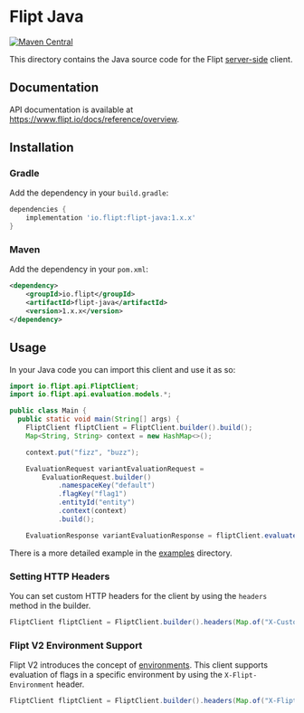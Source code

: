 # Flipt Java

[![Maven Central](https://img.shields.io/maven-central/v/io.flipt/flipt-java)](https://central.sonatype.com/artifact/io.flipt/flipt-java)

This directory contains the Java source code for the Flipt [server-side](https://www.flipt.io/docs/integration/server/rest) client.

## Documentation

API documentation is available at <https://www.flipt.io/docs/reference/overview>.

## Installation

### Gradle

Add the dependency in your `build.gradle`:

```groovy
dependencies {
    implementation 'io.flipt:flipt-java:1.x.x'
}
```

### Maven

Add the dependency in your `pom.xml`:

```xml
<dependency>
    <groupId>io.flipt</groupId>
    <artifactId>flipt-java</artifactId>
    <version>1.x.x</version>
</dependency>
```

## Usage

In your Java code you can import this client and use it as so:

```java
import io.flipt.api.FliptClient;
import io.flipt.api.evaluation.models.*;

public class Main {
  public static void main(String[] args) {
    FliptClient fliptClient = FliptClient.builder().build();
    Map<String, String> context = new HashMap<>();

    context.put("fizz", "buzz");

    EvaluationRequest variantEvaluationRequest =
        EvaluationRequest.builder()
            .namespaceKey("default")
            .flagKey("flag1")
            .entityId("entity")
            .context(context)
            .build();

    EvaluationResponse variantEvaluationResponse = fliptClient.evaluate(variantEvaluationRequest);
```

There is a more detailed example in the [examples](./src/main/java/examples) directory.

### Setting HTTP Headers

You can set custom HTTP headers for the client by using the `headers` method in the builder.

```java
FliptClient fliptClient = FliptClient.builder().headers(Map.of("X-Custom-Header", "Custom-Value")).build();
```

### Flipt V2 Environment Support

Flipt V2 introduces the concept of [environments](https://docs.flipt.io/v2/concepts#environments). This client supports evaluation of flags in a specific environment by using the `X-Flipt-Environment` header.

```java
FliptClient fliptClient = FliptClient.builder().headers(Map.of("X-Flipt-Environment", "production")).build();
```
